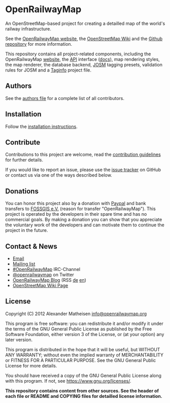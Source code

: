 # OpenRailwayMap

 An OpenStreetMap-based project for creating a detailled map of the world's railway infrastructure.

 See the [OpenRailwayMap website](https://www.openrailwaymap.org/), the [OpenStreetMap Wiki](https://wiki.openrailwaymap.org/) and the [Github repository](https://github.com/openrailwaymap/OpenRailwayMap) for more information.

 This repository contains all project-related components, including the OpenRailwayMap [website](https://www.openrailwaymap.org/), the [API](https://api.openrailwaymap.org) interface ([docs](API.md)), map rendering styles, the map renderer, the database backend, [JOSM](https://josm.openstreetmap.de/) tagging presets, validation rules for JOSM and a [Taginfo](https://taginfo.openstreetmap.org/) project file.

## Authors

 See the [authors file](AUTHORS) for a complete list of all contributors.

## Installation

 Follow the [installation instructions](INSTALL.md).

## Contribute

 Contributions to this project are welcome, read the [contribution guidelines](CONTRIBUTING.md) for further details.

 If you would like to report an issue, please use the [issue tracker](https://github.com/openrailwaymap/OpenRailwayMap/issues) on GitHub or contact us via one of the ways described below.

## Donations

 You can honor this project also by a donation with [Paypal](https://www.paypal.com/cgi-bin/webscr?cmd=_s-xclick&hosted_button_id=9KCKT39N7AGL8) and bank transfers to [FOSSGIS e.V.](https://www.fossgis.de/) (reason for transfer "OpenRailwayMap"). This project is operated by the developers in their spare time and has no commercial goals. By making a donation you can show that you appreciate the voluntary work of the developers and can motivate them to continue the project in the future.

## Contact & News

 * [Email](mailto:info@openrailwaymap.org)
 * [Mailing list](https://lists.openrailwaymap.org/lists/listinfo/openrailwaymap)
 * [#OpenRailwayMap](https://webchat.oftc.net/?channels=OpenRailwayMap) IRC-Channel
 * [@openrailwaymap](https://twitter.com/openrailwaymap) on Twitter
 * [OpenRailwayMap Blog](https://blog.openrailwaymap.org/) (RSS [de](https://blog.openrailwaymap.org/de.rss) [en](https://blog.openrailwaymap.org/en.rss))
 * [OpenStreetMap Wiki Page](https://wiki.openstreetmap.org/wiki/OpenRailwayMap)

## License

Copyright (C) 2012 Alexander Matheisen <info@openrailwaymap.org>

This program is free software: you can redistribute it and/or modify it under the terms of the GNU General Public License as published by the Free Software Foundation, either version 3 of the License, or (at your option) any later version.

This program is distributed in the hope that it will be useful, but WITHOUT ANY WARRANTY; without even the implied warranty of MERCHANTABILITY or FITNESS FOR A PARTICULAR PURPOSE. See the GNU General Public License for more details.

You should have received a copy of the GNU General Public License along with this program. If not, see https://www.gnu.org/licenses/.

__This repository contains content from other sources. See the header of each file or README and COPYING files for detailled license information.__

